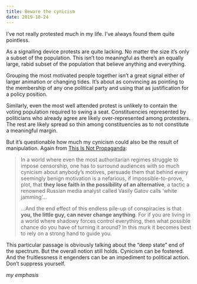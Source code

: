```yaml
---
title: Beware the cynicism
date: 2019-10-24
---
```


<!--kg-card-begin: html--><p>I&#8217;ve not really protested much in my life. I&#8217;ve always found them quite pointless.</p>
<p>As a signalling device protests are quite lacking. No matter the size it&#8217;s only a subset of the population. This isn&#8217;t too meaningful as there&#8217;s an equally large, rabid subset of the population that believe anything and everything.</p>
<p>Grouping the most motivated people together isn&#8217;t a great signal either of larger animation or changing tides. It&#8217;s about as convincing as pointing to the membership of any one political party and using that as justification for a policy position.</p>
<p>Similarly, even the most well attended protest is unlikely to contain the voting population required to swing a seat. Constituencies represented by politicians who already agree are likely over-represented among protesters. The rest are likely spread so thin among constituencies as to not constitute a meaningful margin.</p>
<p>But it&#8217;s questionable how much my cynicism could also be the result of manipulation. Again from <a href="https://www.worldcat.org/title/this-is-not-propaganda-adventures-in-the-war-against-reality/oclc/1117637712&#038;referer=brief_results">This Is Not Propaganda</a>:</p>
<blockquote><p>In a world where even the most authoritarian regimes struggle to impose censorship, one has to surround audiences with so much cynicism about anybody’s motives, persuade them that behind every seemingly benign motivation is a nefarious, if impossible-to-prove, plot, that <strong>they lose faith in the possibility of an alternative</strong>, a tactic a renowned Russian media analyst called Vasily Gatov calls ‘white jamming’&#8230;</p>
<p>&#8230;And the end effect of this endless pile-up of conspiracies is that <strong>you, the little guy, can never change anything</strong>. For if you are living in a world where shadowy forces control everything, then what possible chance do you have of turning it around? In this murk it becomes best to rely on a strong hand to guide you.</p>
</blockquote>
<p>This particular passage is obviously talking about the &#8220;deep state&#8221; end of the spectrum. But the overall notion still holds. Cynicism can be fostered. And the fruitlessness it engenders can be an impediment to political action. Don&#8217;t suppress yourself.</p>
<p><em>my emphasis</em></p>
<!--kg-card-end: html-->